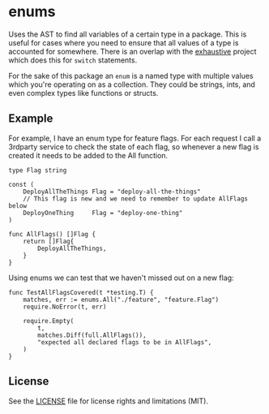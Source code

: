 enums
=====

Uses the AST to find all variables of a certain type in a package. 
This is useful for cases where you need to ensure that all values 
of a type is accounted for somewhere. There is an overlap with the
[exhaustive] project which does this for `switch` statements.

[exhaustive]: https://github.com/nishanths/exhaustive

For the sake of this package an `enum` is a named type with multiple
values which you're operating on as a collection. They could be strings,
ints, and even complex types like functions or structs.

## Example

For example, I have an enum type for feature flags. For each request
I call a 3rdparty service to check the state of each flag, so whenever
a new flag is created it needs to be added to the All function.

```golang
type Flag string

const (
    DeployAllTheThings Flag = "deploy-all-the-things"
    // This flag is new and we need to remember to update AllFlags below
    DeployOneThing     Flag = "deploy-one-thing"
)

func AllFlags() []Flag {
    return []Flag{
        DeployAllTheThings,
    }
}
```

Using enums we can test that we haven't missed out on a new flag:

```golang
func TestAllFlagsCovered(t *testing.T) {
    matches, err := enums.All("./feature", "feature.Flag")
    require.NoError(t, err)

    require.Empty(
        t,
        matches.Diff(full.AllFlags()),
        "expected all declared flags to be in AllFlags",
    )
}
```

## License

See the [LICENSE](LICENSE.txt) file for license rights and limitations (MIT).
